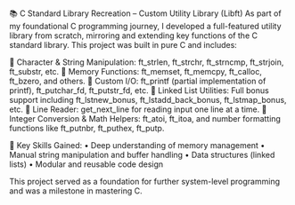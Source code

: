 📚 C Standard Library Recreation – Custom Utility Library (Libft)
As part of my foundational C programming journey, I developed a full-featured utility library from scratch, mirroring and extending key functions of the C standard library. This project was built in pure C and includes:

🔹 Character & String Manipulation: ft_strlen, ft_strchr, ft_strncmp, ft_strjoin, ft_substr, etc.
🔹 Memory Functions: ft_memset, ft_memcpy, ft_calloc, ft_bzero, and others.
🔹 Custom I/O: ft_printf (partial implementation of printf), ft_putchar_fd, ft_putstr_fd, etc.
🔹 Linked List Utilities: Full bonus support including ft_lstnew_bonus, ft_lstadd_back_bonus, ft_lstmap_bonus, etc.
🔹 Line Reader: get_next_line for reading input one line at a time.
🔹 Integer Conversion & Math Helpers: ft_atoi, ft_itoa, and number formatting functions like ft_putnbr, ft_puthex, ft_putp.

🔧 Key Skills Gained:
• Deep understanding of memory management
• Manual string manipulation and buffer handling
• Data structures (linked lists)
• Modular and reusable code design

This project served as a foundation for further system-level programming and was a milestone in mastering C.
